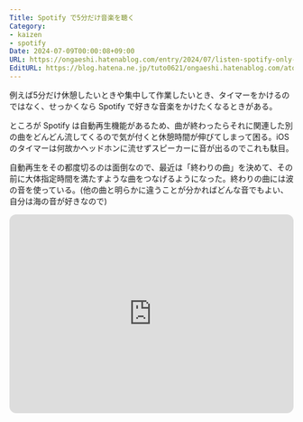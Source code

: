 ```yaml
---
Title: Spotify で5分だけ音楽を聴く
Category:
- kaizen
- spotify
Date: 2024-07-09T00:00:08+09:00
URL: https://ongaeshi.hatenablog.com/entry/2024/07/listen-spotify-only-5-min
EditURL: https://blog.hatena.ne.jp/tuto0621/ongaeshi.hatenablog.com/atom/entry/6801883189120491121
---
```


例えば5分だけ休憩したいときや集中して作業したいとき、タイマーをかけるのではなく、せっかくなら Spotify で好きな音楽をかけたくなるときがある。

ところが Spotify は自動再生機能があるため、曲が終わったらそれに関連した別の曲をどんどん流してくるので気が付くと休憩時間が伸びてしまって困る。iOS のタイマーは何故かヘッドホンに流せずスピーカーに音が出るのでこれも駄目。

自動再生をその都度切るのは面倒なので、最近は「終わりの曲」を決めて、その前に大体指定時間を満たすような曲をつなげるようになった。終わりの曲には波の音を使っている。(他の曲と明らかに違うことが分かればどんな音でもよい、自分は海の音が好きなので)

<iframe style="border-radius:12px" src="https://open.spotify.com/embed/track/1PZoHdDM71mzOFW1T6H03y?utm_source=generator" width="100%" height="352" frameBorder="0" allowfullscreen="" allow="autoplay; clipboard-write; encrypted-media; fullscreen; picture-in-picture" loading="lazy"></iframe>

